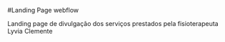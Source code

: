 #Landing Page webflow 

Landing page de divulgação dos serviços prestados pela fisioterapeuta Lyvia Clemente
